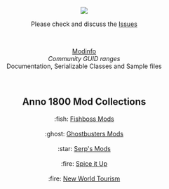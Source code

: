 <p align="center">
    <a href="https://git.io/anno-mods"><img src="https://github.com/anno-mods.png"></a>
</p>

<p align="center">Please check and discuss the <a href="https://github.com/anno-mods/Collection/issues">Issues</a></p>

<br />

<p align="center"><a href="https://github.com/taubenangriff/Modinfo">Modinfo</a><br /><em>Community GUID ranges</em><br /> Documentation, Serializable Classes and Sample files</p>

<br />

<h2 align="center">Anno 1800 Mod Collections</h2>

<p align="center">
    :fish: <a href="https://github.com/anno-mods/Fishboss-Mods">Fishboss Mods</a>
    <br /><br />
    :ghost:  <a href="https://github.com/anno-mods/Ghostbusters-Mods">Ghostbusters Mods</a>
    <br /><br />
    :star: <a href="https://github.com/Serpens66/Anno-1800-Mods">Serp's Mods</a>
    <br /><br />
    :fire: <a href="https://github.com/anno-mods/Spice-it-Up">Spice it Up</a>
    <br /><br />
    :fire: <a href="https://github.com/anno-mods/New-World-Tourism">New World Tourism</a>
</p>
